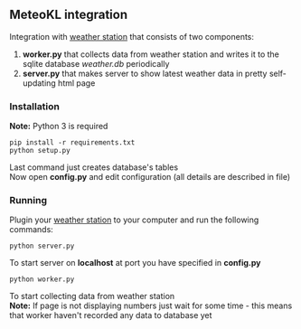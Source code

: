 ## MeteoKL integration
Integration with [weather station](http://www.computerlink.ru/node/39) that consists of two components:

 1. **worker.py** that collects data from weather station and writes it to the sqlite database *weather.db* periodically
 2. **server.py** that makes server to show latest weather data in pretty self-updating html page

### Installation
**Note:** Python 3 is required  
```
pip install -r requirements.txt
python setup.py
```
Last command just creates database's tables  
Now open **config.py** and edit configuration (all details are described in file)  

### Running
Plugin your [weather station](http://www.computerlink.ru/node/39) to your computer and run the following commands:
```
python server.py
```
To start server on **localhost** at port you have specified in **config.py**  
```
python worker.py
```
To start collecting data from weather station  
**Note:** If page is not displaying numbers just wait for some time - this means that worker haven't recorded any data to database yet
